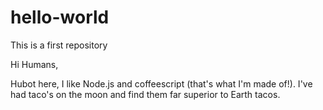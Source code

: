 # hello-world
This is a first repository

Hi Humans, 

Hubot here, I like Node.js and coffeescript (that's what I'm made of!).
I've had taco's on the moon and find them far superior to Earth tacos.
